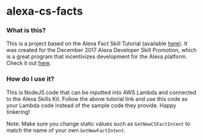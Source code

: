 # alexa-cs-facts

### What is this?

This is a project based on the Alexa Fact Skill Tutorial (available [here](https://developer.amazon.com/alexa-skills-kit/tutorials/fact-skill-1)). It was created for the December 2017 Alexa Developer Skill Promotion, which is a great program that incentivizes development for the Alexa platform. Check it out [here](https://developer.amazon.com/alexa-skills-kit/alexa-developer-skill-promotion).

### How do I use it?
This is NodeJS code that can be inputted into AWS Lambda and connected to the Alexa Skills Kit. Follow the above tutorial link and use this code as your Lambda code instead of the sample code they provide. Happy tinkering!

Note: Make sure you change static values such as `GetNewCSFactIntent` to match the name of your own `GetNewFactIntent`.